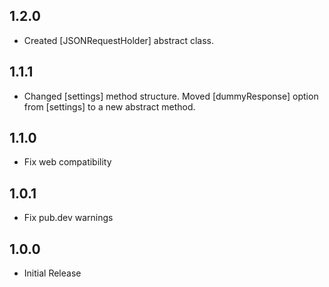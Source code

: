 ## 1.2.0

- Created [JSONRequestHolder] abstract class.

## 1.1.1

- Changed [settings] method structure.
  Moved [dummyResponse] option from [settings] to a new abstract method.

## 1.1.0

- Fix web compatibility

## 1.0.1

- Fix pub.dev warnings

## 1.0.0

- Initial Release
